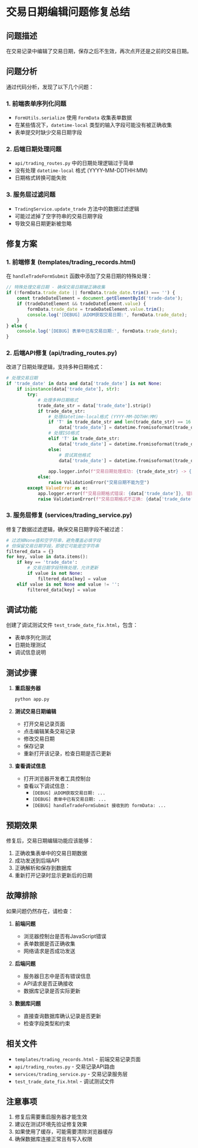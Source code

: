 # 交易日期编辑问题修复总结

## 问题描述
在交易记录中编辑了交易日期，保存之后不生效，再次点开还是之前的交易日期。

## 问题分析

通过代码分析，发现了以下几个问题：

### 1. 前端表单序列化问题
- `FormUtils.serialize` 使用 `FormData` 收集表单数据
- 在某些情况下，`datetime-local` 类型的输入字段可能没有被正确收集
- 表单提交时缺少交易日期字段

### 2. 后端日期处理问题
- `api/trading_routes.py` 中的日期处理逻辑过于简单
- 没有处理 `datetime-local` 格式 (YYYY-MM-DDTHH:MM)
- 日期格式转换可能失败

### 3. 服务层过滤问题
- `TradingService.update_trade` 方法中的数据过滤逻辑
- 可能过滤掉了空字符串的交易日期字段
- 导致交易日期更新被忽略

## 修复方案

### 1. 前端修复 (templates/trading_records.html)

在 `handleTradeFormSubmit` 函数中添加了交易日期的特殊处理：

```javascript
// 特殊处理交易日期 - 确保交易日期被正确收集
if (!formData.trade_date || formData.trade_date.trim() === '') {
    const tradeDateElement = document.getElementById('trade-date');
    if (tradeDateElement && tradeDateElement.value) {
        formData.trade_date = tradeDateElement.value.trim();
        console.log('[DEBUG] 从DOM获取交易日期:', formData.trade_date);
    }
} else {
    console.log('[DEBUG] 表单中已有交易日期:', formData.trade_date);
}
```

### 2. 后端API修复 (api/trading_routes.py)

改进了日期处理逻辑，支持多种日期格式：

```python
# 处理交易日期
if 'trade_date' in data and data['trade_date'] is not None:
    if isinstance(data['trade_date'], str):
        try:
            # 处理多种日期格式
            trade_date_str = data['trade_date'].strip()
            if trade_date_str:
                # 处理datetime-local格式 (YYYY-MM-DDTHH:MM)
                if 'T' in trade_date_str and len(trade_date_str) == 16:
                    data['trade_date'] = datetime.fromisoformat(trade_date_str)
                # 处理ISO格式
                elif 'T' in trade_date_str:
                    data['trade_date'] = datetime.fromisoformat(trade_date_str.replace('Z', '+00:00'))
                else:
                    # 尝试其他格式
                    data['trade_date'] = datetime.fromisoformat(trade_date_str)
                
                app.logger.info(f"交易日期处理成功: {trade_date_str} -> {data['trade_date']}")
            else:
                raise ValidationError("交易日期不能为空")
        except ValueError as e:
            app.logger.error(f"交易日期格式错误: {data['trade_date']}, 错误: {str(e)}")
            raise ValidationError(f"交易日期格式不正确: {data['trade_date']}")
```

### 3. 服务层修复 (services/trading_service.py)

修复了数据过滤逻辑，确保交易日期字段不被过滤：

```python
# 过滤掉None值和空字符串，避免覆盖必填字段
# 但保留交易日期字段，即使它可能是空字符串
filtered_data = {}
for key, value in data.items():
    if key == 'trade_date':
        # 交易日期字段特殊处理，允许更新
        if value is not None:
            filtered_data[key] = value
    elif value is not None and value != '':
        filtered_data[key] = value
```

## 调试功能

创建了调试测试文件 `test_trade_date_fix.html`，包含：
- 表单序列化测试
- 日期处理测试
- 调试信息说明

## 测试步骤

1. **重启服务器**
   ```bash
   python app.py
   ```

2. **测试交易日期编辑**
   - 打开交易记录页面
   - 点击编辑某条交易记录
   - 修改交易日期
   - 保存记录
   - 重新打开该记录，检查日期是否已更新

3. **查看调试信息**
   - 打开浏览器开发者工具控制台
   - 查看以下调试信息：
     - `[DEBUG] 从DOM获取交易日期: ...`
     - `[DEBUG] 表单中已有交易日期: ...`
     - `[DEBUG] handleTradeFormSubmit 接收到的 formData: ...`

## 预期效果

修复后，交易日期编辑功能应该能够：
1. 正确收集表单中的交易日期数据
2. 成功发送到后端API
3. 正确解析和保存到数据库
4. 重新打开记录时显示更新后的日期

## 故障排除

如果问题仍然存在，请检查：

1. **前端问题**
   - 浏览器控制台是否有JavaScript错误
   - 表单数据是否正确收集
   - 网络请求是否成功发送

2. **后端问题**
   - 服务器日志中是否有错误信息
   - API请求是否正确接收
   - 数据库记录是否实际更新

3. **数据库问题**
   - 直接查询数据库确认记录是否更新
   - 检查字段类型和约束

## 相关文件

- `templates/trading_records.html` - 前端交易记录页面
- `api/trading_routes.py` - 交易记录API路由
- `services/trading_service.py` - 交易记录服务层
- `test_trade_date_fix.html` - 调试测试文件

## 注意事项

1. 修复后需要重启服务器才能生效
2. 建议在测试环境先验证修复效果
3. 如果使用了缓存，可能需要清除浏览器缓存
4. 确保数据库连接正常且有写入权限